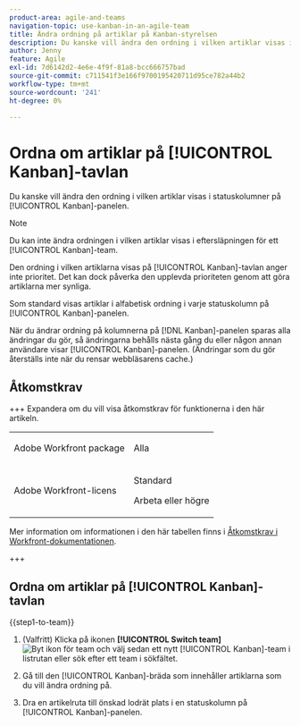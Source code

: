 ```yaml
---
product-area: agile-and-teams
navigation-topic: use-kanban-in-an-agile-team
title: Ändra ordning på artiklar på Kanban-styrelsen
description: Du kanske vill ändra den ordning i vilken artiklar visas i statuskolumnerna på Kanban-panelen.
author: Jenny
feature: Agile
exl-id: 7d6142d2-4e6e-4f9f-81a8-bcc666757bad
source-git-commit: c711541f3e166f9700195420711d95ce782a44b2
workflow-type: tm+mt
source-wordcount: '241'
ht-degree: 0%

---
```


# Ordna om artiklar på [!UICONTROL Kanban]-tavlan

Du kanske vill ändra den ordning i vilken artiklar visas i statuskolumner på [!UICONTROL Kanban]-panelen.

>[!NOTE]
>
>Du kan inte ändra ordningen i vilken artiklar visas i eftersläpningen för ett [!UICONTROL Kanban]-team.

Den ordning i vilken artiklarna visas på [!UICONTROL Kanban]-tavlan anger inte prioritet. Det kan dock påverka den upplevda prioriteten genom att göra artiklarna mer synliga.

Som standard visas artiklar i alfabetisk ordning i varje statuskolumn på [!UICONTROL Kanban]-panelen.

När du ändrar ordning på kolumnerna på [!DNL Kanban]-panelen sparas alla ändringar du gör, så ändringarna behålls nästa gång du eller någon annan användare visar [!UICONTROL Kanban]-panelen. (Ändringar som du gör återställs inte när du rensar webbläsarens cache.)

## Åtkomstkrav

+++ Expandera om du vill visa åtkomstkrav för funktionerna i den här artikeln.

<table style="table-layout:auto"> 
 <col> 
 </col> 
 <col> 
 </col> 
 <tbody> 
  <tr> 
   <td role="rowheader">Adobe Workfront package</td> 
   <td> <p>Alla</p> </td> 
  </tr> 
  <tr> 
   <td role="rowheader">Adobe Workfront-licens</td> 
   <td> <p>Standard</p> 
   <p>Arbeta eller högre</p> </td> 
  </tr>
 </tbody> 
</table>

Mer information om informationen i den här tabellen finns i [Åtkomstkrav i Workfront-dokumentationen](/help/quicksilver/administration-and-setup/add-users/access-levels-and-object-permissions/access-level-requirements-in-documentation.md).

+++

## Ordna om artiklar på [!UICONTROL Kanban]-tavlan

{{step1-to-team}}

1. (Valfritt) Klicka på ikonen **[!UICONTROL Switch team]** ![Byt ikon för team](assets/switch-team-icon.png) och välj sedan ett nytt [!UICONTROL Kanban]-team i listrutan eller sök efter ett team i sökfältet.

1. Gå till den [!UICONTROL Kanban]-bräda som innehåller artiklarna som du vill ändra ordning på.
1. Dra en artikelruta till önskad lodrät plats i en statuskolumn på [!UICONTROL Kanban]-panelen.
